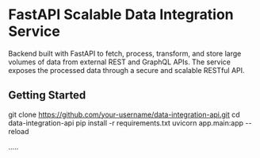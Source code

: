 # FastAPI Scalable Data Integration Service

Backend built with FastAPI to fetch, process, transform, and store large volumes of data from external REST and GraphQL APIs. The service exposes the processed data through a secure and scalable RESTful API.


## Getting Started

git clone https://github.com/your-username/data-integration-api.git
cd data-integration-api
pip install -r requirements.txt
uvicorn app.main:app --reload


.....

